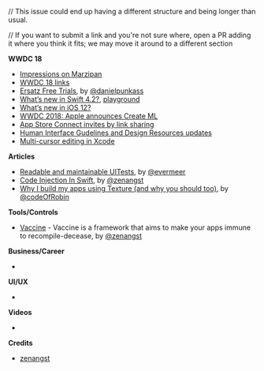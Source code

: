 // This issue could end up having a different structure and being longer than usual. 

// If you want to submit a link and you're not sure where, open a PR adding it where you think it fits; we may move it around to a different section

**WWDC 18**

* [Impressions on Marzipan](https://mjtsai.com/blog/2018/06/05/apple-announces-marzipan-for-2019/)
* [WWDC 18 links](https://mjtsai.com/blog/2018/06/04/wwdc-2018-links/)
* [Ersatz Free Trials](https://bitsplitting.org/2018/06/06/ersatz-free-trials/), by [@danielpunkass](http://twitter.com/danielpunkass/)
* [What’s new in Swift 4.2?](https://www.hackingwithswift.com/articles/77/whats-new-in-swift-4-2), [playground](https://github.com/ole/whats-new-in-swift-4-2)
* [What’s new in iOS 12?](https://www.hackingwithswift.com/articles/121/whats-new-in-ios-12)
* [WWDC 2018: Apple announces Create ML](https://medium.com/p/wwdc-2018-apple-announces-create-ml-976c30a80192)
* [App Store Connect invites by link sharing](https://twitter.com/_inside/status/1004444936631185408)
* [Human Interface Gudelines and Design Resources updates](https://developer.apple.com/design/whats-new/)
* [Multi-cursor editing in Xcode](https://twitter.com/olebegemann/status/1003721681301622785)


**Articles**

* [Readable and maintainable UITests](https://medium.com/@vermeer.edwin/readable-and-maintainable-uitests-c192a44abde9), by [@evermeer](https://twitter.com/evermeer)
* [Code Injection In Swift](https://medium.com/itch-design-no/code-injection-in-swift-c49be095414c), by [@zenangst](https://twitter.com/zenangst)
* [Why I build my apps using Texture (and why you should too)](https://medium.com/flawless-app-stories/why-i-build-my-apps-using-texture-and-why-you-should-too-99587c73f278), by [@codeOfRobin](https://twitter.com/codeOfRobin)

**Tools/Controls**
* [Vaccine](https://github.com/zenangst/Vaccine) - Vaccine is a framework that aims to make your apps immune to recompile-decease, by [@zenangst](https://github.com/zenangst)


**Business/Career**

* 

**UI/UX**

* 

**Videos**

* 

**Credits**

* [zenangst](https://github.com/zenangst)
